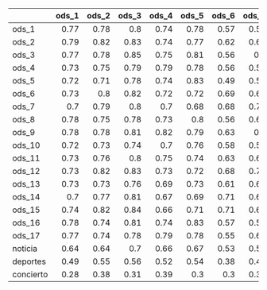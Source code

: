 |           |   ods_1 |   ods_2 |   ods_3 |   ods_4 |   ods_5 |   ods_6 |   ods_7 |   ods_8 |   ods_9 |   ods_10 |   ods_11 |   ods_12 |   ods_13 |   ods_14 |   ods_15 |   ods_16 |   ods_17 |
|:----------|--------:|--------:|--------:|--------:|--------:|--------:|--------:|--------:|--------:|---------:|---------:|---------:|---------:|---------:|---------:|---------:|---------:|
| ods_1     |    0.77 |    0.78 |    0.8  |    0.74 |    0.78 |    0.57 |    0.59 |    0.83 |    0.71 |     0.83 |     0.68 |     0.74 |     0.65 |     0.57 |     0.69 |     0.77 |     0.56 |
| ods_2     |    0.79 |    0.82 |    0.83 |    0.74 |    0.77 |    0.62 |    0.64 |    0.85 |    0.76 |     0.82 |     0.74 |     0.79 |     0.69 |     0.63 |     0.75 |     0.76 |     0.61 |
| ods_3     |    0.77 |    0.78 |    0.85 |    0.75 |    0.81 |    0.56 |    0.6  |    0.85 |    0.73 |     0.86 |     0.68 |     0.74 |     0.64 |     0.56 |     0.7  |     0.79 |     0.57 |
| ods_4     |    0.73 |    0.75 |    0.79 |    0.79 |    0.78 |    0.56 |    0.59 |    0.83 |    0.72 |     0.8  |     0.68 |     0.73 |     0.63 |     0.55 |     0.69 |     0.74 |     0.57 |
| ods_5     |    0.72 |    0.71 |    0.78 |    0.74 |    0.83 |    0.49 |    0.52 |    0.83 |    0.66 |     0.8  |     0.61 |     0.67 |     0.55 |     0.5  |     0.63 |     0.8  |     0.56 |
| ods_6     |    0.73 |    0.8  |    0.82 |    0.72 |    0.72 |    0.69 |    0.66 |    0.82 |    0.74 |     0.77 |     0.71 |     0.81 |     0.73 |     0.61 |     0.72 |     0.71 |     0.5  |
| ods_7     |    0.7  |    0.79 |    0.8  |    0.7  |    0.68 |    0.68 |    0.76 |    0.81 |    0.78 |     0.75 |     0.73 |     0.82 |     0.75 |     0.6  |     0.71 |     0.65 |     0.52 |
| ods_8     |    0.78 |    0.75 |    0.78 |    0.73 |    0.8  |    0.56 |    0.62 |    0.88 |    0.76 |     0.85 |     0.69 |     0.78 |     0.65 |     0.53 |     0.66 |     0.76 |     0.62 |
| ods_9     |    0.78 |    0.78 |    0.81 |    0.82 |    0.79 |    0.63 |    0.7  |    0.89 |    0.86 |     0.84 |     0.77 |     0.85 |     0.71 |     0.58 |     0.73 |     0.77 |     0.65 |
| ods_10    |    0.72 |    0.73 |    0.74 |    0.7  |    0.76 |    0.58 |    0.58 |    0.83 |    0.71 |     0.8  |     0.7  |     0.75 |     0.65 |     0.54 |     0.66 |     0.7  |     0.57 |
| ods_11    |    0.73 |    0.76 |    0.8  |    0.75 |    0.74 |    0.63 |    0.65 |    0.83 |    0.79 |     0.8  |     0.78 |     0.79 |     0.71 |     0.62 |     0.75 |     0.71 |     0.57 |
| ods_12    |    0.73 |    0.82 |    0.83 |    0.73 |    0.72 |    0.68 |    0.71 |    0.83 |    0.8  |     0.79 |     0.72 |     0.85 |     0.72 |     0.59 |     0.72 |     0.72 |     0.54 |
| ods_13    |    0.73 |    0.73 |    0.76 |    0.69 |    0.73 |    0.61 |    0.61 |    0.82 |    0.72 |     0.79 |     0.68 |     0.77 |     0.69 |     0.58 |     0.69 |     0.72 |     0.57 |
| ods_14    |    0.7  |    0.77 |    0.81 |    0.67 |    0.69 |    0.71 |    0.68 |    0.79 |    0.74 |     0.76 |     0.72 |     0.78 |     0.72 |     0.72 |     0.78 |     0.69 |     0.5  |
| ods_15    |    0.74 |    0.82 |    0.84 |    0.66 |    0.71 |    0.71 |    0.65 |    0.8  |    0.72 |     0.77 |     0.73 |     0.77 |     0.72 |     0.7  |     0.8  |     0.72 |     0.51 |
| ods_16    |    0.78 |    0.74 |    0.81 |    0.74 |    0.83 |    0.57 |    0.58 |    0.86 |    0.73 |     0.85 |     0.69 |     0.74 |     0.64 |     0.58 |     0.72 |     0.86 |     0.62 |
| ods_17    |    0.77 |    0.74 |    0.78 |    0.79 |    0.78 |    0.55 |    0.61 |    0.86 |    0.79 |     0.83 |     0.7  |     0.79 |     0.65 |     0.54 |     0.68 |     0.78 |     0.67 |
| noticia   |    0.64 |    0.64 |    0.7  |    0.66 |    0.67 |    0.53 |    0.51 |    0.72 |    0.64 |     0.7  |     0.61 |     0.67 |     0.6  |     0.54 |     0.61 |     0.7  |     0.51 |
| deportes  |    0.49 |    0.55 |    0.56 |    0.52 |    0.54 |    0.38 |    0.43 |    0.56 |    0.46 |     0.53 |     0.46 |     0.51 |     0.51 |     0.42 |     0.47 |     0.51 |     0.4  |
| concierto |    0.28 |    0.38 |    0.31 |    0.39 |    0.3  |    0.3  |    0.34 |    0.38 |    0.37 |     0.3  |     0.37 |     0.44 |     0.42 |     0.22 |     0.26 |     0.23 |     0.23 |